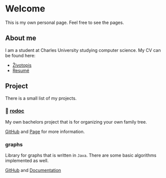 # Welcome

This is my own personal page. Feel free to see the pages.

## About me

I am a student at Charles University studying computer science. My CV can be found here:

- [Životopis](./resources/CV_cs.pdf)
- [Resumé](./resources/CV_en.pdf)

## Project

There is a small list of my projects.

### 🌳 [rodoc](https://github.com/rodoc-app)

My own bachelors project that is for organizing your own family tree.

[GitHub](https://github.com/rodoc-app/rodoc-app) and [Page](https://rodoc-app.github.io/) for more information.

### graphs

Library for graphs that is written in `Java`. There are some basic algorithms implemented as well.

[GitHub](https://github.com/metury/graphs) and [Documentation](../resources/docs/graphs/index.html)
